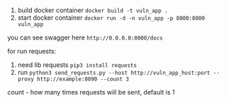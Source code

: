 1. build docker container ``docker build -t vuln_app .``
2. start docker container ``docker run -d -n vuln_app -p 8000:8000 vuln_app``

you can see swagger here ``http://0.0.0.0:8000/docs``

for run requests:
1. need lib requests ``pip3 install requests``
2. run ``python3 send_requests.py --host http://vuln_app_host:port --proxy http://example:8090 --count 3``

count - how many times requests will be sent, default is 1
